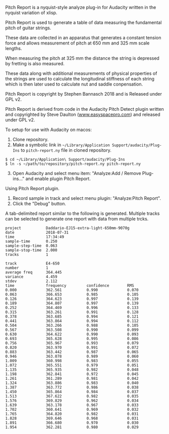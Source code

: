Pitch Report is a nyquist-style analyze plug-in for Audacity written in the nyquist variation of xlisp.

Pitch Report is used to generate a table of data measuring the fundamental pitch of guitar strings.

These data are collected in an apparatus that generates a constant tension force and allows measurement
of pitch at 650 mm and 325 mm scale lengths.

When measuring the pitch at 325 mm the distance the string is depressed by fretting is also measured.

These data along with additional measurements of physical properties of the strings are used to calculate
the longitudinal stiffness of each string which is then later used to calculate nut and saddle conpensation.

Pitch Report is copyright by Stephen Bannasch 2018 and is Released under GPL v2.

Pitch Report is derived from code in the Audacity Pitch Detect plugin written and copyrighted by Steve Daulton (www.easyspacepro.com) and released under GPL v2.

To setup for use with Audacity on macos:

1. Clone repository.
2. Make a symbolic link in `~/Library/Application Support/audacity/Plug-Ins` to `pitch-report.ny` file
in cloned repository.
```
$ cd ~/Library/Application\ Support/audacity/Plug-Ins
$ ln -s ~/path/to/repository/pitch-report.ny pitch-report.ny
```
3. Open Audacity and select menu item: "Analyze:Add / Remove Plug-ins..." and enable plugin Pitch Report.

Using Pitch Report plugin.

1. Record sample in track and select menu plugin: "Analyze:Pitch Report".
2. Click the "Debug" button.

A tab-delimited report similar to the following is generated. Multiple tracks can be selected to generate
one report with data from multiple trcks.

```
project           Daddario-EJ15-extra-light-650mm-9070g
date              2018-07-31
time              17:34:49
sample-time       0.250
sample-step-time  0.063
sample-stop-time  2.000
tracks            1

track             E4-650
number            1
average freq      364.445
variance          4.459
stdev             2.112
time              frequency         confidence        RMS
0.000             362.561           0.990             0.070
0.063             366.653           0.985             0.105
0.126             364.623           0.997             0.139
0.189             364.807           0.997             0.139
0.252             364.469           0.996             0.133
0.315             363.261           0.991             0.128
0.378             363.685           0.994             0.121
0.441             363.864           0.994             0.112
0.504             363.266           0.988             0.105
0.567             363.508           0.990             0.099
0.630             364.622           0.990             0.093
0.693             365.628           0.995             0.086
0.756             365.967           0.993             0.079
0.820             363.970           0.991             0.072
0.883             363.442           0.987             0.065
0.946             363.078           0.989             0.060
1.009             360.998           0.983             0.055
1.072             365.551           0.979             0.051
1.135             365.935           0.982             0.048
1.198             362.841           0.972             0.045
1.261             361.289           0.981             0.042
1.324             363.886           0.983             0.040
1.387             363.772           0.986             0.038
1.450             365.864           0.984             0.037
1.513             367.622           0.982             0.035
1.576             369.829           0.962             0.034
1.639             363.178           0.967             0.033
1.702             360.641           0.969             0.032
1.765             364.820           0.982             0.031
1.828             369.646           0.968             0.031
1.891             366.680           0.970             0.030
1.954             362.281           0.980             0.029
```
